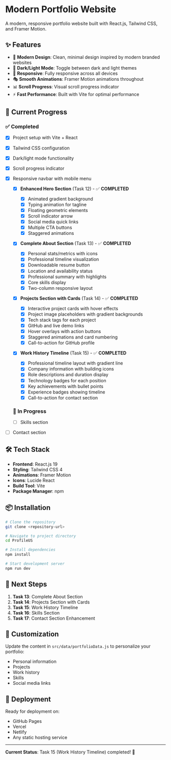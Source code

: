 # Modern Portfolio Website

A modern, responsive portfolio website built with React.js, Tailwind CSS, and Framer Motion.

## ✨ Features

- 🎨 **Modern Design**: Clean, minimal design inspired by modern branded websites
- 🌙 **Dark/Light Mode**: Toggle between dark and light themes
- 📱 **Responsive**: Fully responsive across all devices
- 🎭 **Smooth Animations**: Framer Motion animations throughout
- 📊 **Scroll Progress**: Visual scroll progress indicator
- ⚡ **Fast Performance**: Built with Vite for optimal performance

## 🚀 Current Progress

### ✅ Completed

- [x] Project setup with Vite + React
- [x] Tailwind CSS configuration
- [x] Dark/light mode functionality
- [x] Scroll progress indicator
- [x] Responsive navbar with mobile menu

  - [x] **Enhanced Hero Section** (Task 12) - ✅ **COMPLETED**
    - [x] Animated gradient background
    - [x] Typing animation for tagline
    - [x] Floating geometric elements
    - [x] Scroll indicator arrow
    - [x] Social media quick links
    - [x] Multiple CTA buttons
    - [x] Staggered animations
  - [x] **Complete About Section** (Task 13) - ✅ **COMPLETED**

    - [x] Personal stats/metrics with icons
    - [x] Professional timeline visualization
    - [x] Downloadable resume button
    - [x] Location and availability status
    - [x] Professional summary with highlights
    - [x] Core skills display
    - [x] Two-column responsive layout

  - [x] **Projects Section with Cards** (Task 14) - ✅ **COMPLETED**
    - [x] Interactive project cards with hover effects
    - [x] Project image placeholders with gradient backgrounds
    - [x] Tech stack tags for each project
    - [x] GitHub and live demo links
    - [x] Hover overlays with action buttons
    - [x] Staggered animations and card numbering
    - [x] Call-to-action for GitHub profile
  - [x] **Work History Timeline** (Task 15) - ✅ **COMPLETED**
    - [x] Professional timeline layout with gradient line
    - [x] Company information with building icons
    - [x] Role descriptions and duration display
    - [x] Technology badges for each position
    - [x] Key achievements with bullet points
    - [x] Experience badges showing timeline
    - [x] Call-to-action for contact section

  ### 🔄 In Progress

  - [ ] Skills section

- [ ] Contact section

## 🛠️ Tech Stack

- **Frontend**: React.js 19
- **Styling**: Tailwind CSS 4
- **Animations**: Framer Motion
- **Icons**: Lucide React
- **Build Tool**: Vite
- **Package Manager**: npm

## 📦 Installation

```bash
# Clone the repository
git clone <repository-url>

# Navigate to project directory
cd ProfileUS

# Install dependencies
npm install

# Start development server
npm run dev
```

## 🎯 Next Steps

1. **Task 13**: Complete About Section
2. **Task 14**: Projects Section with Cards
3. **Task 15**: Work History Timeline
4. **Task 16**: Skills Section
5. **Task 17**: Contact Section Enhancement

## 📝 Customization

Update the content in `src/data/portfolioData.js` to personalize your portfolio:

- Personal information
- Projects
- Work history
- Skills
- Social media links

## 🚀 Deployment

Ready for deployment on:

- GitHub Pages
- Vercel
- Netlify
- Any static hosting service

---

**Current Status**: Task 15 (Work History Timeline) completed! 🎉
